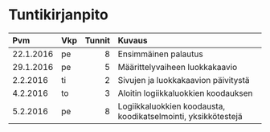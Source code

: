# Tuntikirjanpito

Pvm       | Vkp | Tunnit | Kuvaus
:-------- |:--- | ------:| :----------------------------------
22.1.2016 | pe  | 8      | Ensimmäinen palautus
29.1.2016 | pe  | 5      | Määrittelyvaiheen luokkakaavio
2.2.2016  | ti  | 2      | Sivujen ja luokkakaavion päivitystä
4.2.2016  | to  | 3      | Aloitin logiikkaluokkien koodauksen
5.2.2016  | pe  | 8      | Logiikkaluokkien koodausta, koodikatselmointi, yksikkötestejä

